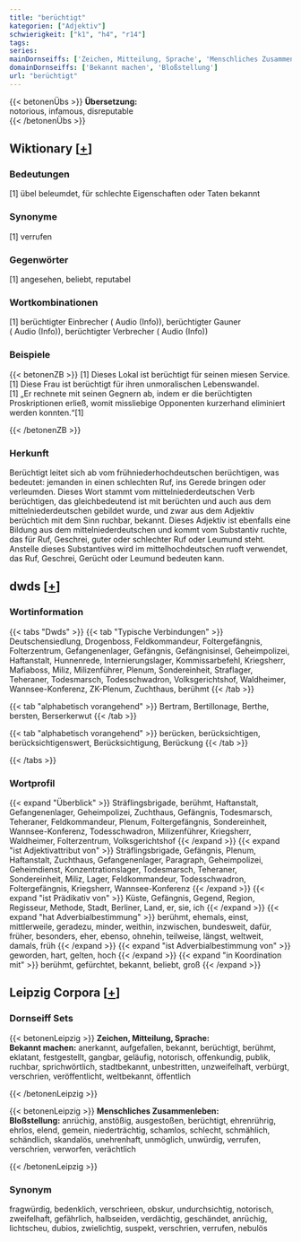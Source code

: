 ```yaml
---
title: "berüchtigt"
kategorien: ["Adjektiv"]
schwierigkeit: ["k1", "h4", "r14"]
tags:
series:
mainDornseiffs: ['Zeichen, Mitteilung, Sprache', 'Menschliches Zusammenleben']
domainDornseiffs: ['Bekannt machen', 'Bloßstellung']
url: "berüchtigt"
---
```


{{< betonenÜbs >}}
**Übersetzung:**  
notorious, infamous, disreputable  
{{< /betonenÜbs >}}

## Wiktionary [[+](https://de.wiktionary.org/wiki/berüchtigt)]

### Bedeutungen
[1] übel beleumdet, für schlechte Eigenschaften oder Taten bekannt  

### Synonyme
[1] verrufen  

### Gegenwörter
[1] angesehen, beliebt, reputabel  

### Wortkombinationen
[1] berüchtigter Einbrecher ( Audio (Info)), berüchtigter Gauner ( Audio (Info)), berüchtigter Verbrecher ( Audio (Info))  

### Beispiele
{{< betonenZB >}}
[1] Dieses Lokal ist berüchtigt für seinen miesen Service.  
[1] Diese Frau ist berüchtigt für ihren unmoralischen Lebenswandel.  
[1] „Er rechnete mit seinen Gegnern ab, indem er die berüchtigten Proskriptionen erließ, womit missliebige Opponenten kurzerhand eliminiert werden konnten.“[1]  

{{< /betonenZB >}}
### Herkunft
Berüchtigt leitet sich ab vom  frühniederhochdeutschen berüchtigen, was bedeutet: jemanden in einen schlechten Ruf, ins Gerede bringen oder verleumden. Dieses Wort stammt vom mittelniederdeutschen Verb berüchtigen, das gleichbedeutend ist mit berüchten und auch aus dem mittelniederdeutschen gebildet wurde, und zwar  aus dem Adjektiv berüchtich mit dem Sinn ruchbar, bekannt. Dieses Adjektiv ist ebenfalls eine Bildung aus dem  mittelniederdeutschen und kommt vom Substantiv ruchte, das für Ruf, Geschrei, guter oder schlechter Ruf oder Leumund steht. Anstelle dieses Substantives wird im mittelhochdeutschen ruoft verwendet, das  Ruf, Geschrei, Gerücht oder Leumund bedeuten kann.  



## dwds [[+](https://www.dwds.de/wb/berüchtigt)]

### Wortinformation
{{< tabs "Dwds" >}}
{{< tab "Typische Verbindungen" >}}
Deutschensiedlung, Drogenboss, Feldkommandeur, Foltergefängnis, Folterzentrum, Gefangenenlager, Gefängnis, Gefängnisinsel, Geheimpolizei, Haftanstalt, Hunnenrede, Internierungslager, Kommissarbefehl, Kriegsherr, Mafiaboss, Miliz, Milizenführer, Plenum, Sondereinheit, Straflager, Teheraner, Todesmarsch, Todesschwadron, Volksgerichtshof, Waldheimer, Wannsee-Konferenz, ZK-Plenum, Zuchthaus, berühmt
{{< /tab >}}

{{< tab "alphabetisch vorangehend" >}}
Bertram, Bertillonage, Berthe, bersten, Berserkerwut
{{< /tab >}}

{{< tab "alphabetisch vorangehend" >}}
berücken, berücksichtigen, berücksichtigenswert, Berücksichtigung, Berückung
{{< /tab >}}

{{< /tabs >}}

### Wortprofil
{{< expand "Überblick" >}} Sträflingsbrigade, berühmt, Haftanstalt, Gefangenenlager, Geheimpolizei, Zuchthaus, Gefängnis, Todesmarsch, Teheraner, Feldkommandeur, Plenum, Foltergefängnis, Sondereinheit, Wannsee-Konferenz, Todesschwadron, Milizenführer, Kriegsherr, Waldheimer, Folterzentrum, Volksgerichtshof {{< /expand >}}
{{< expand "ist Adjektivattribut von" >}} Sträflingsbrigade, Gefängnis, Plenum, Haftanstalt, Zuchthaus, Gefangenenlager, Paragraph, Geheimpolizei, Geheimdienst, Konzentrationslager, Todesmarsch, Teheraner, Sondereinheit, Miliz, Lager, Feldkommandeur, Todesschwadron, Foltergefängnis, Kriegsherr, Wannsee-Konferenz {{< /expand >}}
{{< expand "ist Prädikativ von" >}} Küste, Gefängnis, Gegend, Region, Regisseur, Methode, Stadt, Berliner, Land, er, sie, ich {{< /expand >}}
{{< expand "hat Adverbialbestimmung" >}} berühmt, ehemals, einst, mittlerweile, geradezu, minder, weithin, inzwischen, bundesweit, dafür, früher, besonders, eher, ebenso, ohnehin, teilweise, längst, weltweit, damals, früh {{< /expand >}}
{{< expand "ist Adverbialbestimmung von" >}} geworden, hart, gelten, hoch {{< /expand >}}
{{< expand "in Koordination mit" >}} berühmt, gefürchtet, bekannt, beliebt, groß {{< /expand >}}

## Leipzig Corpora [[+](https://corpora.uni-leipzig.de/en/res?word=berüchtigt&corpusId=deu_newscrawl-public_2018)]

### Dornseiff Sets
{{< betonenLeipzig >}}
**Zeichen, Mitteilung, Sprache:**  
**Bekannt machen:** anerkannt, aufgefallen, bekannt, berüchtigt, berühmt, eklatant, festgestellt, gangbar, geläufig, notorisch, offenkundig, publik, ruchbar, sprichwörtlich, stadtbekannt, unbestritten, unzweifelhaft, verbürgt, verschrien, veröffentlicht, weltbekannt, öffentlich  

{{< /betonenLeipzig >}}


{{< betonenLeipzig >}}
**Menschliches Zusammenleben:**  
**Bloßstellung:** anrüchig, anstößig, ausgestoßen, berüchtigt, ehrenrührig, ehrlos, elend, gemein, niederträchtig, schamlos, schlecht, schmählich, schändlich, skandalös, unehrenhaft, unmöglich, unwürdig, verrufen, verschrien, verworfen, verächtlich  

{{< /betonenLeipzig >}}

### Synonym
fragwürdig, bedenklich, verschrieen, obskur, undurchsichtig, notorisch, zweifelhaft, gefährlich, halbseiden, verdächtig, geschändet, anrüchig, lichtscheu, dubios, zwielichtig, suspekt, verschrien, verrufen, nebulös


